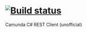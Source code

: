 # [![Build status](https://ci.appveyor.com/api/projects/status/3x35eh4fcp2pxd95?svg=true)](https://ci.appveyor.com/project/salajlan76175/camundacsharpclient)
Camunda C# REST Client (unofficial)

